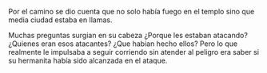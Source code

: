 
Por el camino se dio cuenta que no solo había fuego en el templo sino que media ciudad estaba en llamas. 

Muchas preguntas surgian en su cabeza ¿Porque les estaban atacando? ¿Quienes eran esos atacantes?
¿Que habian hecho ellos?
Pero lo que realmente le impulsaba a seguir corriendo sin atender al peligro era saber si su hermanita 
había sido alcanzada en el ataque.